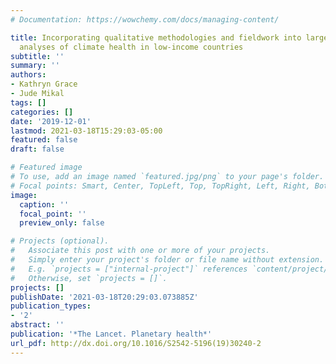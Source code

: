 ```yaml
---
# Documentation: https://wowchemy.com/docs/managing-content/

title: Incorporating qualitative methodologies and fieldwork into large scale, quantitative
  analyses of climate health in low-income countries
subtitle: ''
summary: ''
authors:
- Kathryn Grace
- Jude Mikal
tags: []
categories: []
date: '2019-12-01'
lastmod: 2021-03-18T15:29:03-05:00
featured: false
draft: false

# Featured image
# To use, add an image named `featured.jpg/png` to your page's folder.
# Focal points: Smart, Center, TopLeft, Top, TopRight, Left, Right, BottomLeft, Bottom, BottomRight.
image:
  caption: ''
  focal_point: ''
  preview_only: false

# Projects (optional).
#   Associate this post with one or more of your projects.
#   Simply enter your project's folder or file name without extension.
#   E.g. `projects = ["internal-project"]` references `content/project/deep-learning/index.md`.
#   Otherwise, set `projects = []`.
projects: []
publishDate: '2021-03-18T20:29:03.073885Z'
publication_types:
- '2'
abstract: ''
publication: '*The Lancet. Planetary health*'
url_pdf: http://dx.doi.org/10.1016/S2542-5196(19)30240-2
---
```

